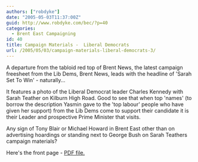 ```yaml
---
authors: ["robdyke"]
date: "2005-05-03T11:37:00Z"
guid: http://www.robdyke.com/bec/?p=40
categories:
  - Brent East Campaigning
id: 40
title: Campaign Materials -  Liberal Democrats
url: /2005/05/03/campaign-materials-liberal-democrats-3/
---
```

A departure from the tabloid red top of Brent News, the latest campaign freesheet from the Lib Dems, Brent News, leads with the headline of 'Sarah Set To Win' - naturally...

It features a photo of the Liberal Democrat leader Charles Kennedy with Sarah Teather on Kilburn High Road. Good to see that when top 'names' (to borrow the description Yasmin gave to the 'top labour' people who have given her support) from the Lib Dems come to support their candidate it is their Leader and prospective Prime Minister that visits.

Any sign of Tony Blair or Michael Howard in Brent East other than on advertising hoardings or standing next to George Bush on Sarah Teathers campaign materials?

Here's the front page - [PDF file.](http://www.comwifinet.com/becampaign/brentpeoplefrontpage.pdf)